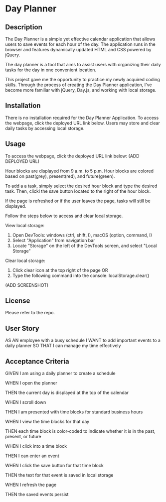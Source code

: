 # Day Planner 

 ## Description

 The Day Planner is a simple yet effective calendar application that allows users to save events for each hour of the day. The application runs in the browser and features dynamically updated HTML and CSS powered by jQuery.

 The day planner is a tool that aims to assist users with organizing their daily tasks for the day in one convenient location.

 This project gave me the opportunity to practice my newly acquired coding skills. Through the process of creating the Day Planner application, I've become more familiar with jQuery, Day.js, and working with local storage.

 ## Installation 

 There is no installation required for the Day Planner Application. To access the webpage, click the deployed URL link below. Users may store and clear daily tasks by accessing local storage. 

 ## Usage 

 To access the webpage, click the deployed URL link below: 
 (ADD DEPLOYED URL)

 Hour blocks are displayed from 9 a.m. to 5 p.m. Hour blocks are colored based on past(grey), present(red), and future(green).
 
To add a a task, simply select the desired hour block and type the desired task. Then, clickl the save button located to the right of the hour block. 

If the page is refreshed or if the user leaves the page, tasks will still be displayed. 

Follow the steps below to access and clear local storage. 

View local storage: 
1. Open DevTools: windows (ctrl, shift, I), macOS (option, command, I)
2. Select "Application" from navigation bar 
3. Locate "Storage" on the left of the DevTools screen, and select "Local Storage"

Clear local storage: 
1. Click clear icon at the top right of the page 
OR
2. Type the following command into the console: localStorage.clear()

(ADD SCREENSHOT)

## License 

Please refer to the repo.

## User Story

AS AN employee with a busy schedule
I WANT to add important events to a daily planner
SO THAT I can manage my time effectively

## Acceptance Criteria 

GIVEN I am using a daily planner to create a schedule

WHEN I open the planner

THEN the current day is displayed at the top of the calendar

WHEN I scroll down

THEN I am presented with time blocks for standard business hours

WHEN I view the time blocks for that day

THEN each time block is color-coded to indicate whether it is in the 
past, present, or future

WHEN I click into a time block

THEN I can enter an event

WHEN I click the save button for that time block

THEN the text for that event is saved in local storage

WHEN I refresh the page

THEN the saved events persist





